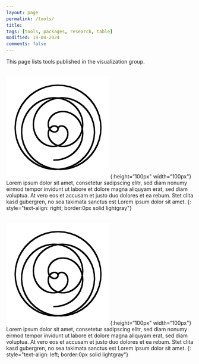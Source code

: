 ```yaml
---
layout: page
permalink: /tools/
title:
tags: [tools, packages, research, table]
modified: 19-04-2024
comments: false
---
```


This page lists tools published in the visualization group.<br/>
<br/>

![](/images/home.webp){:height=“100px" width=“100px"}
<br>
Lorem ipsum dolor sit amet, consetetur sadipscing elitr, sed diam nonumy eirmod tempor invidunt ut labore et dolore magna aliquyam erat, sed diam voluptua. At vero eos et accusam et justo duo dolores et ea rebum. Stet clita kasd gubergren, no sea takimata sanctus est Lorem ipsum dolor sit amet.
{: style="text-align: right; border:0px solid lightgray"}
<br/>
<br/>


![](/images/home.webp){:height=“100px" width=“100px"}
<br>
Lorem ipsum dolor sit amet, consetetur sadipscing elitr, sed diam nonumy eirmod tempor invidunt ut labore et dolore magna aliquyam erat, sed diam voluptua. At vero eos et accusam et justo duo dolores et ea rebum. Stet clita kasd gubergren, no sea takimata sanctus est Lorem ipsum dolor sit amet.
{: style="text-align: left; border:0px solid lightgray"}
